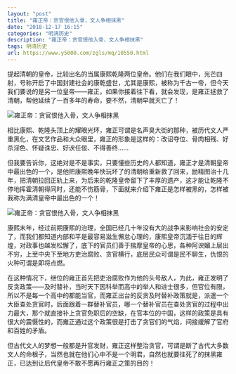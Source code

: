 ```yaml
---
layout: "post"
title: "雍正帝：贪官恨他入骨，文人争相抹黑"
date: "2018-12-17 16:15"
categories: "明清历史"
description: "雍正帝：贪官恨他入骨，文人争相抹黑"
tags: 明清历史
url: https://www.y5000.com/zgls/mq/10550.html
---
```






提起清朝的皇帝，比较出名的当属康熙乾隆两位皇帝。他们在我们眼中，光芒四射，号称开启了中国封建社会的康乾盛世，尤其是康熙，被称为千古一帝，但今天我们要说的是另一位皇帝——雍正，如果你接着往下看，就会发现，是雍正拯救了清朝，帮他延续了一百多年的寿命，要不然，清朝早就灭亡了！

![雍正帝：贪官恨他入骨，文人争相抹黑](/uploads/allimg/170113/6-1F1131FP01S.JPG)

相比康熙、乾隆头顶上的耀眼光环，雍正可谓是名声臭大街的那种，被历代文人严重黑化，在文艺作品和大众眼里，雍正的形象是这样的：改诏夺位、骨肉相残、好杀淫色、怀疑诛忠、好谀任佞、不得善终……

但我要告诉你，这绝对是不是事实，只要懂些历史的人都知道，雍正才是清朝皇帝中最出色的一个，是他把康熙晚年快玩坏了的清朝给重新救了回来，励精图治十几年，把清朝拉回正轨上来，为后来的乾隆皇帝留下了丰厚的遗产，这才能让乾隆不停地挥霍清朝得同时，还能不伤筋骨，下面就来介绍下雍正是怎样被黑的，怎样被我称为满清皇帝中最出色的一个！

![雍正帝：贪官恨他入骨，文人争相抹黑](/uploads/allimg/170113/6-1F1131F934922.JPG)

康熙末年，经过前期康熙的治理，全国已经几十年没有大的战争来影响社会的安定了，而我们都知道内部和平是最容易滋生懈怠心理的，康熙皇帝沉湎于往日的辉煌，对政事也越发松懈了，底下的官员们善于揣摩皇帝的心思，各种阿谀媚上层出不穷，上至中央下至地方吏治腐败、贪官横行，底层民众可谓是民不聊生，仇恨的火种可谓是即将点燃。

在这种情况下，继位的雍正首先把吏治腐败作为他的头号敌人，为此，雍正发明了反贪政策——及时替补，当时天下因科举而高中的举人和进士很多，但官位有限，所以不是每一个高中的都能当官，而雍正出台的反贪及时替补政策就是，派遣一个大臣查处贪官时，后面跟着一群替补官员，哪一个替补官员在查处贪官的过程中出力最大，那个就直接补上贪官免职后的空缺，在官本位的中国，这样的政策是具有很大的震慑性的，而雍正通过这个政策很是打击了贪官们的气焰，间接缓解了官府和百姓的矛盾。

但古代文人的梦想一般都是升官发财，雍正这样整治贪官，可谓是断了古代大多数文人的命根子，当然也就在他们心中不是一个明君，自然也就要往死了的抹黑雍正，已达到让后代皇帝不敢不愿再行雍正之策的目的！
